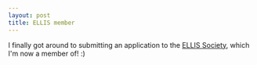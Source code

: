 ```yaml
---
layout: post
title: ELLIS member
---
```

I finally got around to submitting an application to the [ELLIS Society](https://ellis.eu/en/members), which I'm now a member of! :)
